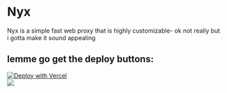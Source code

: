 # Nyx
Nyx is a simple fast web proxy that is highly customizable- ok not really but i gotta make it sound appealing<br>
## lemme go get the deploy buttons:
[![Deploy with Vercel](https://binbashbanana.github.io/deploy-buttons/buttons/remade/vercel.svg)](https://vercel.com/new/clone?repositoryurl=https://github.com/chompypotato/Nyx) <br>
<a href="https://render.com/deploy?repo=https://github.com/chompypotato/Nyx">
<img src="https://raw.githubusercontent.com/BinBashBanana/deploy-buttons/main/buttons/remade/render.svg"></img></a>
